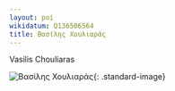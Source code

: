 ```yaml
---
layout: poi
wikidatum: Q136506564
title: Βασίλης Χουλιαράς 
---
```


Vasilis Chouliaras

![Βασίλης Χουλιαράς](https://upload.wikimedia.org/wikipedia/commons/thumb/e/e4/Vasilios_Chouliaras.jpg/400px-Vasilios_Chouliaras.jpg){: .standard-image}

<div style="position: relative; padding-bottom: 56.25%; height: 0; overflow: hidden; margin: 20px 0;">
    <iframe 
        src="https://[www.youtube.com/embed/Cj-w80sLBSU]" 
        style="position: absolute; top: 0; left: 0; width: 100%; height: 100%; border-radius: 8px;" 
        frameborder="0" 
        allowfullscreen>
    </iframe>
</div>

